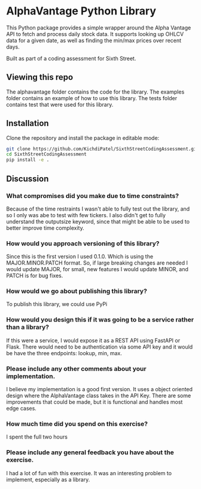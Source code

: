 # AlphaVantage Python Library

This Python package provides a simple wrapper around the Alpha Vantage API to fetch and process daily stock data. It supports looking up OHLCV data for a given date, as well as finding the min/max prices over recent days.

Built as part of a coding assessment for Sixth Street.

## Viewing this repo

The alphavantage folder contains the code for the library. The examples folder contains an example of how to use this library. The tests folder contains test that were used for this library.

## Installation

Clone the repository and install the package in editable mode:

```bash
git clone https://github.com/KichdiPatel/SixthStreetCodingAssessment.git
cd SixthStreetCodingAssessment
pip install -e .
```

## Discussion

### What compromises did you make due to time constraints?

Because of the time restraints I wasn't able to fully test out the library, and so I only was abe to test with few tickers. I also didn't get to fully understand the outputsize keyword, since that might be able to be used to better improve time complexity.

### How would you approach versioning of this library?

Since this is the first version I used 0.1.0. Which is using the MAJOR.MINOR.PATCH format. So, if large breaking changes are needed I would update MAJOR, for small, new features I would update MINOR, and PATCH is for bug fixes.

### How would we go about publishing this library?

To publish this library, we could use PyPi

### How would you design this if it was going to be a service rather than a library?

If this were a service, I would expose it as a REST API using FastAPI or Flask. There would need to be authentication via some API key and it would be have the three endpoints: lookup, min, max.

### Please include any other comments about your implementation.

I believe my implementation is a good first version. It uses a object oriented design where the AlphaVantage class takes in the API Key. There are some improvements that could be made, but it is functional and handles most edge cases.

### How much time did you spend on this exercise?

I spent the full two hours

### Please include any general feedback you have about the exercise.

I had a lot of fun with this exercise. It was an interesting problem to implement, especially as a library.
